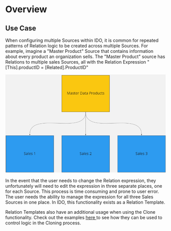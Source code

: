 # Overview

## Use Case

When configuring multiple Sources within IDO, it is common for repeated patterns of Relation logic to be created across multiple Sources. For example, imagine a "Master Product" Source that contains information about every product an organization sells. The "Master Product" source has Relations to multiple sales Sources, all with the Relation Expression "\[This].productID = \[Related].ProductID"

![Master Products](<../../../.gitbook/assets/image (400) (1) (1).png>)

In the event that the user needs to change the Relation expression, they unfortunately will need to edit the expression in three separate places, one for each Source. This process is time consuming and prone to user error. The user needs the ability to manage the expression for all three Sales Sources in one place. In IDO, this functionality exists as a Relation Template.

Relation Templates also have an additional usage when using the Clone functionality. Check out the examples [here ](../../cloning/cloning-with-relations/)to see how they can be used to control logic in the Cloning process.
